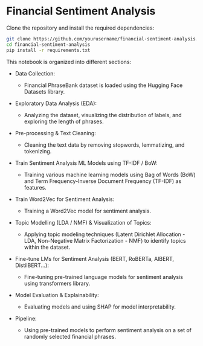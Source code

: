 # Financial Sentiment Analysis

Clone the repository and install the required dependencies:

````bash
git clone https://github.com/yourusername/financial-sentiment-analysis.git
cd financial-sentiment-analysis
pip install -r requirements.txt
````

This notebook is organized into different sections:

- Data Collection: 
    - Financial PhraseBank dataset is loaded using the Hugging Face Datasets library.

- Exploratory Data Analysis (EDA): 
    - Analyzing the dataset, visualizing the distribution of labels, and exploring the length of phrases.

- Pre-processing & Text Cleaning: 
    - Cleaning the text data by removing stopwords, lemmatizing, and tokenizing.

- Train Sentiment Analysis ML Models using TF-IDF / BoW: 
    - Training various machine learning models using Bag of Words (BoW) and Term Frequency-Inverse Document Frequency (TF-IDF) as features.

- Train Word2Vec for Sentiment Analysis: 
    - Training a Word2Vec model for sentiment analysis.

- Topic Modelling (LDA / NMF) & Visualization of Topics: 
    - Applying topic modeling techniques (Latent Dirichlet Allocation - LDA, Non-Negative Matrix Factorization - NMF) to identify topics within the dataset.

- Fine-tune LMs for Sentiment Analysis (BERT, RoBERTa, AlBERT, DistilBERT...): 
    - Fine-tuning pre-trained language models for sentiment analysis using transformers library.

- Model Evaluation & Explainability: 
    - Evaluating models and using SHAP for model interpretability.

- Pipeline: 
    - Using pre-trained models to perform sentiment analysis on a set of randomly selected financial phrases.
